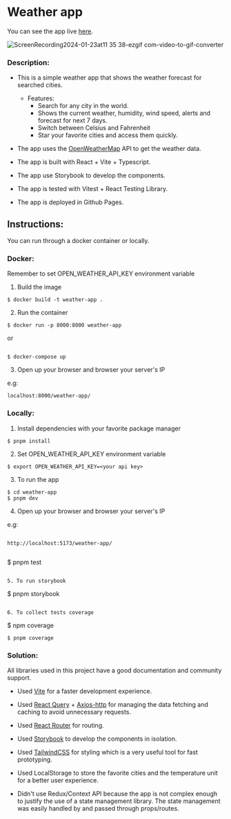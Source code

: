 # Weather app

You can see the app live [here](https://geisweiller.github.io/weather-app/).

![ScreenRecording2024-01-23at11 35 38-ezgif com-video-to-gif-converter](https://github.com/geisweiller/global-components/assets/50842954/eec853ce-3973-4826-9f27-37cd24d3f055)

### Description:

- This is a simple weather app that shows the weather forecast for searched cities.

  - Features:
    - Search for any city in the world.
    - Shows the current weather, humidity, wind speed, alerts and forecast for next 7 days.
    - Switch between Celsius and Fahrenheit
    - Star your favorite cities and access them quickly.

- The app uses the [OpenWeatherMap](https://openweathermap.org/) API to get the weather data.

- The app is built with React + Vite + Typescript.

- The app use Storybook to develop the components.

- The app is tested with Vitest + React Testing Library.

- The app is deployed in Github Pages.

## Instructions:

You can run through a docker container or locally.

### Docker:

Remember to set OPEN_WEATHER_API_KEY environment variable

1. Build the image

```
$ docker build -t weather-app .

```

2. Run the container

```
$ docker run -p 8000:8000 weather-app

```

or

```

$ docker-compose up

```

3. Open up your browser and browser your server's IP

e.g:

```
localhost:8000/weather-app/

```

### Locally:

1. Install dependencies with your favorite package manager

```
$ pnpm install

```

2. Set OPEN_WEATHER_API_KEY environment variable

```
$ export OPEN_WEATHER_API_KEY=<your api key>

```

3. To run the app

```
$ cd weather-app
$ pnpm dev

```

4. Open up your browser and browser your server's IP

e.g:

```

http://localhost:5173/weather-app/


```

$ pnpm test

```

5. To run storybook

```

$ pnpm storybook

```

6. To collect tests coverage

```

$ npm coverage

```
$ pnpm coverage

```

### Solution:

All libraries used in this project have a good documentation and community support.

- Used [Vite](https://vitejs.dev/) for a faster development experience.

- Used [React Query](https://tanstack.com/query/v3/) + [Axios-http](https://axios-http.com/) for managing the data fetching and caching to avoid unnecessary requests.

- Used [React Router](https://reactrouter.com/) for routing.

- Used [Storybook](https://storybook.js.org/) to develop the components in isolation.

- Used [TailwindCSS](https://tailwindcss.com/) for styling which is a very useful tool for fast prototyping.

- Used LocalStorage to store the favorite cities and the temperature unit for a better user experience.

- Didn't use Redux/Context API because the app is not complex enough to justify the use of a state management library. The state management was easily handled by and passed through props/routes.
